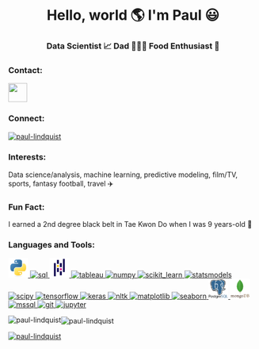 <h1 align="center">Hello, world 🌎 I'm Paul 😃</h1>
<h3 align="center">Data Scientist 📈 Dad 👨‍👧‍👦 Food Enthusiast 🍛</h3>

<h3 align="left">Contact:</h3>
<p align="left">
<a href="mailto:paullindquist@fastmail.com" target="blank"><img align="center" src="https://icons.iconarchive.com/icons/google/noto-emoji-objects/1024/62895-closed-mailbox-with-raised-flag-icon.png" height="38" width="38" /></a>
</p>

<h3 align="left">Connect:</h3>
<p align="left">
<a href="https://linkedin.com/in/paul-lindquist" target="blank"><img align="center" src="https://raw.githubusercontent.com/rahuldkjain/github-profile-readme-generator/master/src/images/icons/Social/linked-in-alt.svg" alt="paul-lindquist" height="30" width="40" /></a>
</p>

<h3 align="left">Interests:</h3>
Data science/analysis, machine learning, predictive modeling, film/TV, sports, fantasy football, travel ✈️
</p>

<h3 align="left">Fun Fact:</h3>
I earned a 2nd degree black belt in Tae Kwon Do when I was 9 years-old 🥋
</p>

<h3 align="left">Languages and Tools:</h3>
<p align="left"> <a href="https://www.python.org" target="_blank" rel="noreferrer"> <img src="https://raw.githubusercontent.com/devicons/devicon/master/icons/python/python-original.svg" alt="python" width="40" height="40"/> </a> <a href="https://www.iso.org/standard/63555.html" target="_blank" rel="noreferrer"> <img src="https://i.ibb.co/NZ7TqsN/17507753.png" alt="sql" width="37" height="37"/> </a> <a href="https://pandas.pydata.org/" target="_blank" rel="noreferrer"> <img src="https://raw.githubusercontent.com/devicons/devicon/2ae2a900d2f041da66e950e4d48052658d850630/icons/pandas/pandas-original.svg" alt="pandas" width="40" height="40"/> </a> <a href="https://www.tableau.com/" target="_blank" rel="noreferrer"> <img src="https://i.ibb.co/WFgckHY/tableau-logo.png" alt="tableau" width="40" height="40"/> </a> <a href="https://numpy.org/" target="_blank" rel="noreferrer"> <img src="https://i.ibb.co/sj3gY5p/numpy.png" alt="numpy" width="40" height="40"/> </a> <a href="https://scikit-learn.org/" target="_blank" rel="noreferrer"> <img src="https://upload.wikimedia.org/wikipedia/commons/0/05/Scikit_learn_logo_small.svg" alt="scikit_learn" width="40" height="40"/> </a> <a href="https://www.statsmodels.org/" target="_blank" rel="noreferrer"> <img src="https://www.statsmodels.org/stable/_images/statsmodels-logo-v2-no-text.svg" alt="statsmodels" width="40" height="40"/> </a> <a href="https://scipy.org/" target="_blank" rel="noreferrer"> <img src="https://scipy.org/images/logo.svg" alt="scipy" width="40" height="40"/> </a> <a href="https://www.tensorflow.org" target="_blank" rel="noreferrer"> <img src="https://www.vectorlogo.zone/logos/tensorflow/tensorflow-icon.svg" alt="tensorflow" width="40" height="40"/> </a> <a href="https://keras.io/" target="_blank" rel="noreferrer"> <img src="https://upload.wikimedia.org/wikipedia/commons/thumb/a/ae/Keras_logo.svg/1200px-Keras_logo.svg.png" alt="keras" width="40" height="40"/> </a> <a href="https://www.nltk.org/" target="_blank" rel="noreferrer"> <img src="https://i.ibb.co/yXJjNJL/nltk.png" alt="nltk" width="40" height="40"/> </a> <a href="https://matplotlib.org/" target="_blank" rel="noreferrer"> <img src="https://upload.wikimedia.org/wikipedia/commons/thumb/0/01/Created_with_Matplotlib-logo.svg/2048px-Created_with_Matplotlib-logo.svg.png" alt="matplotlib" width="40" height="40"/> </a> <a href="https://seaborn.pydata.org/" target="_blank" rel="noreferrer"> <img src="https://seaborn.pydata.org/_images/logo-mark-lightbg.svg" alt="seaborn" width="40" height="40"/> </a> <a href="https://www.postgresql.org" target="_blank" rel="noreferrer"> <img src="https://raw.githubusercontent.com/devicons/devicon/master/icons/postgresql/postgresql-original-wordmark.svg" alt="postgresql" width="40" height="40"/> </a> <a href="https://www.mongodb.com/" target="_blank" rel="noreferrer"> <img src="https://raw.githubusercontent.com/devicons/devicon/master/icons/mongodb/mongodb-original-wordmark.svg" alt="mongodb" width="40" height="40"/> </a> <a href="https://www.microsoft.com/en-us/sql-server" target="_blank" rel="noreferrer"> <img src="https://www.svgrepo.com/show/303229/microsoft-sql-server-logo.svg" alt="mssql" width="40" height="40"/> </a> <a href="https://git-scm.com/" target="_blank" rel="noreferrer"> <img src="https://www.vectorlogo.zone/logos/git-scm/git-scm-icon.svg" alt="git" width="40" height="40"/> </a> <a href="https://jupyter.org/" target="_blank" rel="noreferrer"> <img src="https://upload.wikimedia.org/wikipedia/commons/thumb/3/38/Jupyter_logo.svg/1200px-Jupyter_logo.svg.png" alt="jupyter" width="40" height="40"/> </a> </p>

<p><img align="left" src="https://github-readme-stats.vercel.app/api?username=paul-lindquist&show_icons=true&locale=en" alt="paul-lindquist" /></p>

<p><img align="center" src="https://github-readme-stats.vercel.app/api/top-langs?username=paul-lindquist&show_icons=true&locale=en&layout=compact" alt="paul-lindquist" /></p>

<p align="left"> <a href="https://github.com/ryo-ma/github-profile-trophy"><img src="https://github-profile-trophy.vercel.app/?username=paul-lindquist" alt="paul-lindquist" /></a> </p>
